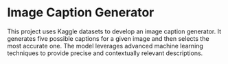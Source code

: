 # Image Caption Generator

This project uses Kaggle datasets to develop an image caption generator. It generates five possible captions for a given image and then selects the most accurate one. The model leverages advanced machine learning techniques to provide precise and contextually relevant descriptions.
